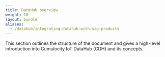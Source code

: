 ```yaml
---
title: DataHub overview
weight: 10
layout: bundle
aliases:
  - /datahub/integrating-datahub-with-sag-products
---
```


This section outlines the structure of the document and gives a high-level introduction into Cumulocity IoT DataHub (CDH) and its concepts.

